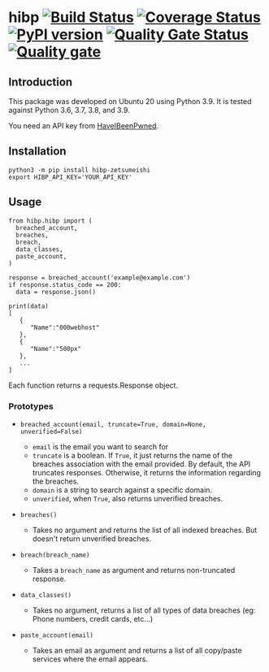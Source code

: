 # hibp [![Build Status](https://travis-ci.org/zetsumeishi/hibp.svg?branch=master)](https://travis-ci.org/zetsumeishi/hibp) [![Coverage Status](https://coveralls.io/repos/github/zetsumeishi/hibp/badge.svg?branch=master)](https://coveralls.io/github/zetsumeishi/hibp?branch=master) [![PyPI version](https://badge.fury.io/py/hibp-zetsumeishi.svg)](https://badge.fury.io/py/hibp-zetsumeishi) [![Quality Gate Status](https://sonarcloud.io/api/project_badges/measure?project=zetsumeishi_hibp&metric=alert_status)](https://sonarcloud.io/dashboard?id=zetsumeishi_hibp) [![Quality gate](https://sonarcloud.io/api/project_badges/quality_gate?project=zetsumeishi_hibp)](https://sonarcloud.io/dashboard?id=zetsumeishi_hibp)

## Introduction

This package was developed on Ubuntu 20 using Python 3.9. It is tested against Python 3.6, 3.7, 3.8, and 3.9.

You need an API key from [HaveIBeenPwned](https://haveibeenpwned.com/API/Key).

## Installation

```
python3 -m pip install hibp-zetsumeishi
export HIBP_API_KEY='YOUR_API_KEY'
```

## Usage

```
from hibp.hibp import (
  breached_account,
  breaches,
  breach,
  data_classes,
  paste_account,
)

response = breached_account('example@example.com')
if response.status_code == 200:
  data = response.json()

print(data)
[
   {
      "Name":"000webhost"
   },
   {
      "Name":"500px"
   },
   ...
]
```

Each function returns a requests.Response object.

### Prototypes

- `breached_account(email, truncate=True, domain=None, unverified=False)`
  - `email` is the email you want to search for
  - `truncate` is a boolean. If `True`, it just returns the name of the breaches association with the email provided. By default, the API truncates responses. Otherwise, it returns the information regarding the breaches.
  - `domain` is a string to search against a specific domain.
  - `unverified`, when `True`, also returns unverified breaches.

- `breaches()`
  - Takes no argument and returns the list of all indexed breaches. But doesn't return unverified breaches.

- `breach(breach_name)`
  - Takes a `breach_name` as argument and returns non-truncated response.

- `data_classes()`
  - Takes no argument, returns a list of all types of data breaches (eg: Phone numbers, credit cards, etc...)

- `paste_account(email)`
  - Takes an email as argument and returns a list of all copy/paste services where the email appears.

